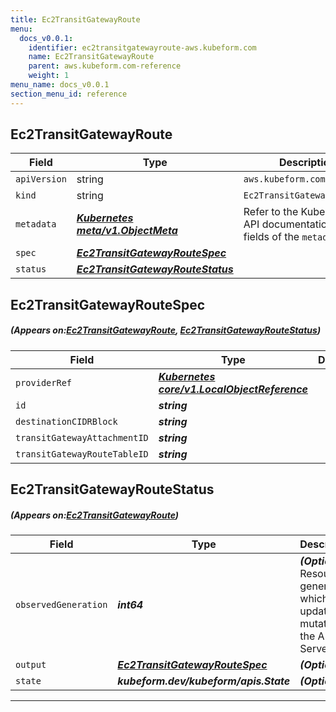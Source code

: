 ```yaml
---
title: Ec2TransitGatewayRoute
menu:
  docs_v0.0.1:
    identifier: ec2transitgatewayroute-aws.kubeform.com
    name: Ec2TransitGatewayRoute
    parent: aws.kubeform.com-reference
    weight: 1
menu_name: docs_v0.0.1
section_menu_id: reference
---
```


## Ec2TransitGatewayRoute
| Field | Type | Description |
| ------ | ----- | ----------- |
| `apiVersion` | string | `aws.kubeform.com/v1alpha1` |
|    `kind` | string | `Ec2TransitGatewayRoute` |
| `metadata` | ***[Kubernetes meta/v1.ObjectMeta](https://kubernetes.io/docs/reference/generated/kubernetes-api/v1.13/#objectmeta-v1-meta)***|Refer to the Kubernetes API documentation for the fields of the `metadata` field.|
| `spec` | ***[Ec2TransitGatewayRouteSpec](#Ec2TransitGatewayRouteSpec)***||
| `status` | ***[Ec2TransitGatewayRouteStatus](#Ec2TransitGatewayRouteStatus)***||
## Ec2TransitGatewayRouteSpec
##### (Appears on:[Ec2TransitGatewayRoute](#Ec2TransitGatewayRoute), [Ec2TransitGatewayRouteStatus](#Ec2TransitGatewayRouteStatus))
| Field | Type | Description |
| ------ | ----- | ----------- |
| `providerRef` | ***[Kubernetes core/v1.LocalObjectReference](https://kubernetes.io/docs/reference/generated/kubernetes-api/v1.13/#localobjectreference-v1-core)***||
| `id` | ***string***||
| `destinationCIDRBlock` | ***string***||
| `transitGatewayAttachmentID` | ***string***||
| `transitGatewayRouteTableID` | ***string***||
## Ec2TransitGatewayRouteStatus
##### (Appears on:[Ec2TransitGatewayRoute](#Ec2TransitGatewayRoute))
| Field | Type | Description |
| ------ | ----- | ----------- |
| `observedGeneration` | ***int64***| ***(Optional)*** Resource generation, which is updated on mutation by the API Server.|
| `output` | ***[Ec2TransitGatewayRouteSpec](#Ec2TransitGatewayRouteSpec)***| ***(Optional)*** |
| `state` | ***kubeform.dev/kubeform/apis.State***| ***(Optional)*** |
---
